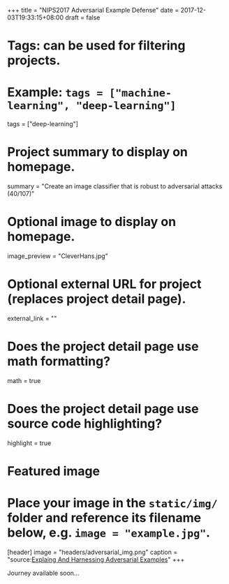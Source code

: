 +++
title = "NIPS2017 Adversarial Example Defense"
date = 2017-12-03T19:33:15+08:00
draft = false

# Tags: can be used for filtering projects.
# Example: `tags = ["machine-learning", "deep-learning"]`
tags = ["deep-learning"]

# Project summary to display on homepage.
summary = "Create an image classifier that is robust to adversarial attacks (40/107)"

# Optional image to display on homepage.
image_preview = "CleverHans.jpg"

# Optional external URL for project (replaces project detail page).
external_link = ""

# Does the project detail page use math formatting?
math = true

# Does the project detail page use source code highlighting?
highlight = true

# Featured image
# Place your image in the `static/img/` folder and reference its filename below, e.g. `image = "example.jpg"`.
[header]
image = "headers/adversarial_img.png"
caption = "source:[Explaing And Harnessing Adversarial Examples](https://arxiv.org/pdf/1412.6572.pdf)"
+++

Journey available soon...
